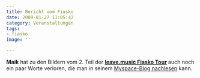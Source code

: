 ```yaml
---
title: Bericht vom Fiasko
date: 2009-01-27 11:05:42
category: Veranstaltungen
tags:
- fiasko
image: ''

---
```


**Maik** hat zu den Bildern vom 2. Teil der [**leave.music Fiasko Tour**](http://www.misantropolis.de/tag/fiasko/) auch noch ein paar Worte verloren, die man in seinem [Myspace-Blog nachlesen](http://blogs.myspace.com/index.cfm?fuseaction=blog.view&friendID=301585654&blogID=465206220) kann.
